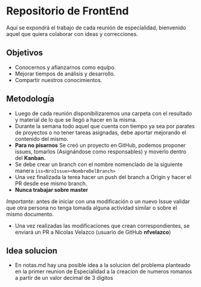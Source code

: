 # Repositorio de FrontEnd

Aquí se expondrá el trabajo de cada reunión de especialidad, bienvenido aquel que quiera colaborar con ideas y correcciones.

## Objetivos 

* Conocernos y afianzarnos como equipo.
* Mejorar tiempos de análisis y desarrollo.
* Compartir nuestros conocimientos.

## Metodología

* Luego de cada reunión disponibilizaremos una carpeta con el resultado y material de lo que se llegó a hacer en la misma.
* Durante la semana todo aquel que cuenta con tiempo ya sea por parates de proyectos o no tener tareas asignadas, debe aportar mejorando el contenido del mismo. 
* **Para no pisarnos** Se creó un proyecto en GitHub, podemos proponer issues, tomarlos (Asignándose como responsables) y moverlo dentro del **Kanban.** 
* Se debe crear un branch con el nombre nomenclado de la siguiente manera ```iss<NroIssue><NombreDelBranch>```
* Una vez finalizada la terea hacer un push del branch a Origin y hacer el PR desde ese mismo branch.
* **Nunca trabajar sobre master**

_Importante:_ antes de iniciar con una modificación o un nuevo Issue validar que otra persona no tenga tomada alguna actividad similar o sobre el mismo documento. 

* Una vez realizadas las modificaciones que crean correspondientes, se enviará un PR a Nicolas Velazco (usuario de GitHub **nfvelazco**)


## Idea solucion

* En notas.md hay una posible idea a la solucion del problema planteado en la primer reunion de Especialidad a la creacion de numeros romanos a partir de un valor decimal de 3 digitos
